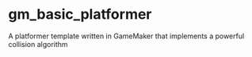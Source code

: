 # gm_basic_platformer
A platformer template written in GameMaker that implements a powerful collision algorithm
